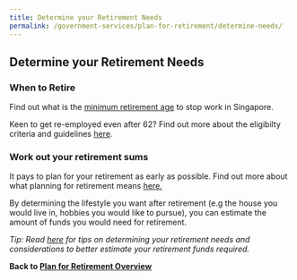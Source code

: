 ```yaml
---
title: Determine your Retirement Needs
permalink: /government-services/plan-for-retirement/determine-needs/
---
```


## Determine your Retirement Needs

### When to Retire

Find out what is the <a href="https://www.mom.gov.sg/employment-practices/retirement" target="_blank">minimum retirement age</a> to stop work in Singapore. 

Keen to get re-employed even after 62? Find out more about the eligibilty criteria and guidelines [here](https://www.mom.gov.sg/employment-practices/re-employment#eligibility).


### Work out your retirement sums

It pays to plan for your retirement as early as possible. Find out more about what planning for retirement means <a href="https://www.cpf.gov.sg/eSvc/Web/Schemes/RetirementCalculator/RetirementNeeds" target="_blank">here.</a>

By determining the lifestyle you want after retirement (e.g the house you would live in, hobbies you would like to pursue), you can estimate the amount of funds you would need for retirement. 

*Tip: Read <a href="https://www.moneysense.gov.sg/articles/2018/10/determine-your-retirement-needs" target="_blank">here</a> for tips on determining your retirement needs and considerations to better estimate your retirement funds required.*



**Back to [Plan for Retirement Overview](/government-services/plan-for-retirement/overview/)**
